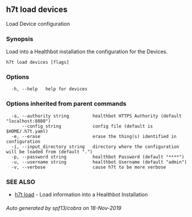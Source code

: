 ## h7t load devices

Load Device configuration

### Synopsis

Load into a Healthbot installation the configuration for the Devices.

```
h7t load devices [flags]
```

### Options

```
  -h, --help   help for devices
```

### Options inherited from parent commands

```
  -a, --authority string         healthbot HTTPS Authority (default "localhost:8080")
      --config string            config file (default is $HOME/.h7t.yaml)
  -e, --erase                    erase the thing(s) identified in configuration
  -i, --input_directory string   directory where the configuration will be loaded from (default ".")
  -p, --password string          healthbot Password (default "****")
  -u, --username string          healthbot Username (default "admin")
  -v, --verbose                  cause h7t to be more verbose
```

### SEE ALSO

* [h7t load](h7t_load.md)	 - Load information into a Healthbot Installation

###### Auto generated by spf13/cobra on 18-Nov-2019
